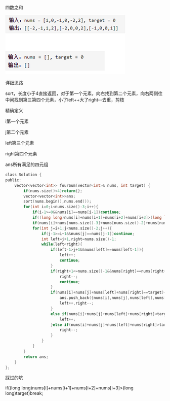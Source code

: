四数之和

![img](image/1627225951596.png)

详细思路

sort，长度小于4直接返回，对于第一个元素，向右找到第二个元素，向右两侧往中间找到第三第四个元素，小了left++大了right--去重，剪枝

精确定义

i第一个元素

j第二个元素

left第三个元素

right第四个元素

ans所有满足的四元组

```c
class Solution {
public:
    vector<vector<int>> fourSum(vector<int>& nums, int target) {
        if(nums.size()<4)return{};
        vector<vector<int>>ans;
        sort(nums.begin(),nums.end());
        for(int i=0;i<nums.size()-3;i++){
            if(i-1>=0&&nums[i]==nums[i-1])continue;
            if((long long)nums[i]+nums[i+1]+nums[i+2]+nums[i+3]>(long long)target)break;
            if(nums[i]+nums[nums.size()-3]+nums[nums.size()-2]+nums[nums.size()-1]<target)continue;
            for(int j=i+1;j<nums.size()-2;j++){
                if(j-1>=i+1&&nums[j]==nums[j-1])continue;
                int left=j+1,right=nums.size()-1;
                while(left<right){
                    if(left-1>j+1&&nums[left]==nums[left-1]){
                        left++;
                        continue;
                    }
                    if(right+1<=nums.size()-1&&nums[right]==nums[right+1]){
                        right--;
                        continue;
                    }
                    if(nums[i]+nums[j]+nums[left]+nums[right]==target){
                        ans.push_back({nums[i],nums[j],nums[left],nums[right]});
                        left++,right--;
                    }
                    else if(nums[i]+nums[j]+nums[left]+nums[right]<target){
                        left++;
                    }else if(nums[i]+nums[j]+nums[left]+nums[right]>target){
                        right--;
                    }
                }
            }
        }
        return ans;
    }
};
```



踩过的坑

if((long long)nums[i]+nums[i+1]+nums[i+2]+nums[i+3]>(long long)target)break;